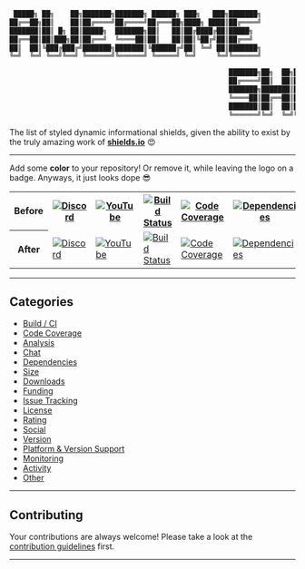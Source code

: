 ```python
 █████╗ ██╗    ██╗███████╗███████╗ ██████╗ ███╗   ███╗███████╗
██╔══██╗██║    ██║██╔════╝██╔════╝██╔═══██╗████╗ ████║██╔════╝
███████║██║ █╗ ██║█████╗  ███████╗██║   ██║██╔████╔██║█████╗  
██╔══██║██║███╗██║██╔══╝  ╚════██║██║   ██║██║╚██╔╝██║██╔══╝  
██║  ██║╚███╔███╔╝███████╗███████║╚██████╔╝██║ ╚═╝ ██║███████╗
╚═╝  ╚═╝ ╚══╝╚══╝ ╚══════╝╚══════╝ ╚═════╝ ╚═╝     ╚═╝╚══════╝

                                                      ███████╗██╗  ██╗██╗███████╗██╗     ██████╗ ███████╗
                                                      ██╔════╝██║  ██║██║██╔════╝██║     ██╔══██╗██╔════╝
                                                      ███████╗███████║██║█████╗  ██║     ██║  ██║███████╗
                                                      ╚════██║██╔══██║██║██╔══╝  ██║     ██║  ██║╚════██║
                                                      ███████║██║  ██║██║███████╗███████╗██████╔╝███████║
                                                      ╚══════╝╚═╝  ╚═╝╚═╝╚══════╝╚══════╝╚═════╝ ╚══════╝

```
The list of styled dynamic informational shields, given the ability to exist by the truly amazing work of [**shields.io**](https://shields.io) :heart_eyes:

---

Add some **color** to your repository! Or remove it, while leaving the logo on a badge. Anyways, it just looks dope :sunglasses:

<table>
    <tr>
        <th>Before</th>
        <th>
            <a href=""><img
                alt="Discord"
                src="https://img.shields.io/discord/596817243317207105"></a>
        </th>
        <th>
            <a href=""><img
                alt="YouTube"
                src="https://img.shields.io/youtube/likes/Dl-ekLb4quE?style=social"></a>
        </th>
        <th>
            <a href="https://github.com/a-maliarov/awesome-shields/blob/main/categories/build.md"><img
                alt="Build Status"
                src="https://travis-ci.com/a-maliarov/amazoncaptcha.svg?branch=master"></a>
        </th>
        <th>
            <a href=""><img
                alt="Code Coverage"
                src="https://img.shields.io/codecov/c/gh/a-maliarov/amazoncaptcha"></a>
        </th>
        <th>
            <a href=""><img
                alt="Dependencies"
                src="https://img.shields.io/requires/github/a-maliarov/amazoncaptcha"></a>
        </th>
    </tr>
    <tr>
        <th>After</th>
        <td>
            <a href=""><img
                alt="Discord"
                src="https://img.shields.io/discord/596817243317207105?label=Discord&logo=discord&logoColor=ffffff&labelColor=7289DA&color=2c2f33"></a>
        </td>
        <td>
            <a href=""><img
                alt="YouTube"
                src="https://img.shields.io/youtube/likes/Dl-ekLb4quE?label=Likes&logo=youtube&logoColor=ffffff&labelColor=FF0000&color=282828&style=flat"></a>
        </td>
        <td>
            <a href="https://github.com/a-maliarov/awesome-shields/blob/main/categories/build.md"><img
                alt="Build Status"
                src="https://img.shields.io/travis/a-maliarov/amazoncaptcha?branch=master&label=Travis%20CI&logo=Travis%20CI&logoColor=ffffff&labelColor=2782f7"></a>
        </td>
        <td>
            <a href=""><img
                alt="Code Coverage"
                src="https://img.shields.io/codecov/c/gh/a-maliarov/amazoncaptcha?label=Codecov&logo=Codecov&logoColor=ffffff&labelColor=F01F7A"></a>
        </td>
        <td>
            <a href=""><img
                alt="Dependencies"
                src="https://img.shields.io/requires/github/a-maliarov/amazoncaptcha?label=Requirements&logoColor=ffffff&labelColor=282828"></a>
        </td>
    </tr>
</table>

---

## Categories
+ [Build / CI](https://github.com/a-maliarov/awesome-shields/blob/main/categories/build.md)
+ [Code Coverage](https://github.com/a-maliarov/awesome-shields/blob/main/categories/code_coverage.md)
+ [Analysis](https://github.com/a-maliarov/awesome-shields/blob/main/categories/analysis.md)
+ [Chat](https://github.com/a-maliarov/awesome-shields/blob/main/categories/chat.md)
+ [Dependencies](https://github.com/a-maliarov/awesome-shields/blob/main/categories/dependencies.md)
+ [Size](https://github.com/a-maliarov/awesome-shields/blob/main/categories/size.md)
+ [Downloads](https://github.com/a-maliarov/awesome-shields/blob/main/categories/downloads.md)
+ [Funding](https://github.com/a-maliarov/awesome-shields/blob/main/categories/funding.md)
+ [Issue Tracking](https://github.com/a-maliarov/awesome-shields/blob/main/categories/issue_tracking.md)
+ [License](https://github.com/a-maliarov/awesome-shields/blob/main/categories/license_.md)
+ [Rating](https://github.com/a-maliarov/awesome-shields/blob/main/categories/rating.md)
+ [Social](https://github.com/a-maliarov/awesome-shields/blob/main/categories/social.md)
+ [Version](https://github.com/a-maliarov/awesome-shields/blob/main/categories/version_.md)
+ [Platform & Version Support](https://github.com/a-maliarov/awesome-shields/blob/main/categories/platform_and_version_support.md)
+ [Monitoring](https://github.com/a-maliarov/awesome-shields/blob/main/categories/monitoring.md)
+ [Activity](https://github.com/a-maliarov/awesome-shields/blob/main/categories/activity.md)
+ [Other](https://github.com/a-maliarov/awesome-shields/blob/main/categories/other.md)

---

## Contributing
Your contributions are always welcome! Please take a look at the [contribution guidelines](https://github.com/a-maliarov/awesome-shields/blob/main/.github/CONTRIBUTING.md) first.

---
